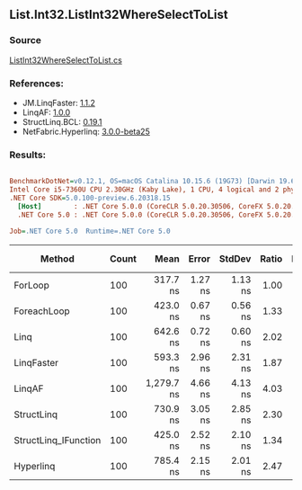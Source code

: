 ﻿## List.Int32.ListInt32WhereSelectToList

### Source
[ListInt32WhereSelectToList.cs](../LinqBenchmarks/List/Int32/ListInt32WhereSelectToList.cs)

### References:
- JM.LinqFaster: [1.1.2](https://www.nuget.org/packages/JM.LinqFaster/1.1.2)
- LinqAF: [1.0.0](https://www.nuget.org/packages/LinqAF/1.0.0)
- StructLinq.BCL: [0.19.1](https://www.nuget.org/packages/StructLinq.BCL/0.19.1)
- NetFabric.Hyperlinq: [3.0.0-beta25](https://www.nuget.org/packages/NetFabric.Hyperlinq/3.0.0-beta25)

### Results:
``` ini

BenchmarkDotNet=v0.12.1, OS=macOS Catalina 10.15.6 (19G73) [Darwin 19.6.0]
Intel Core i5-7360U CPU 2.30GHz (Kaby Lake), 1 CPU, 4 logical and 2 physical cores
.NET Core SDK=5.0.100-preview.6.20318.15
  [Host]        : .NET Core 5.0.0 (CoreCLR 5.0.20.30506, CoreFX 5.0.20.30506), X64 RyuJIT
  .NET Core 5.0 : .NET Core 5.0.0 (CoreCLR 5.0.20.30506, CoreFX 5.0.20.30506), X64 RyuJIT

Job=.NET Core 5.0  Runtime=.NET Core 5.0  

```
|               Method | Count |       Mean |   Error |  StdDev | Ratio | RatioSD |  Gen 0 | Gen 1 | Gen 2 | Allocated |
|--------------------- |------ |-----------:|--------:|--------:|------:|--------:|-------:|------:|------:|----------:|
|              ForLoop |   100 |   317.7 ns | 1.27 ns | 1.13 ns |  1.00 |    0.00 | 0.3095 |     - |     - |     648 B |
|          ForeachLoop |   100 |   423.0 ns | 0.67 ns | 0.56 ns |  1.33 |    0.00 | 0.3095 |     - |     - |     648 B |
|                 Linq |   100 |   642.6 ns | 0.72 ns | 0.60 ns |  2.02 |    0.01 | 0.3824 |     - |     - |     800 B |
|           LinqFaster |   100 |   593.3 ns | 2.96 ns | 2.31 ns |  1.87 |    0.01 | 0.4320 |     - |     - |     904 B |
|               LinqAF |   100 | 1,279.7 ns | 4.66 ns | 4.13 ns |  4.03 |    0.02 | 0.3090 |     - |     - |     648 B |
|           StructLinq |   100 |   730.9 ns | 3.05 ns | 2.85 ns |  2.30 |    0.01 | 0.1450 |     - |     - |     304 B |
| StructLinq_IFunction |   100 |   425.0 ns | 2.52 ns | 2.10 ns |  1.34 |    0.01 | 0.1450 |     - |     - |     304 B |
|            Hyperlinq |   100 |   785.4 ns | 2.15 ns | 2.01 ns |  2.47 |    0.01 | 0.1564 |     - |     - |     328 B |
